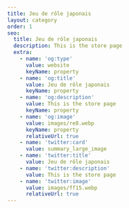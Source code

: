 ```yaml
---
title: Jeu de rôle japonais
layout: category
order: 1
seo:
  title: Jeu de rôle japonais
  description: This is the store page
  extra:
    - name: 'og:type'
      value: website
      keyName: property
    - name: 'og:title'
      value: Jeu de rôle japonais
      keyName: property
    - name: 'og:description'
      value: This is the store page
      keyName: property
    - name: 'og:image'
      value: images/re8.webp
      keyName: property
      relativeUrl: true
    - name: 'twitter:card'
      value: summary_large_image
    - name: 'twitter:title'
      value: Jeu de rôle japonais
    - name: 'twitter:description'
      value: This is the store page
    - name: 'twitter:image'
      value: images/ff15.webp
      relativeUrl: true
---
```

